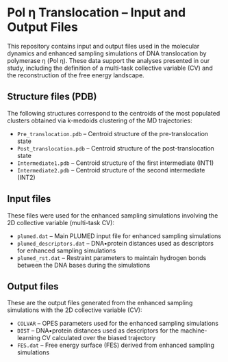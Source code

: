 # Pol η Translocation – Input and Output Files

This repository contains input and output files used in the molecular dynamics and enhanced sampling simulations of DNA translocation by polymerase η (Pol η). These data support the analyses presented in our study, including the definition of a multi-task collective variable (CV) and the reconstruction of the free energy landscape.

## Structure files (PDB)

The following structures correspond to the centroids of the most populated clusters obtained via k-medoids clustering of the MD trajectories:

- `Pre_translocation.pdb` – Centroid structure of the pre-translocation state  
- `Post_translocation.pdb` – Centroid structure of the post-translocation state  
- `Intermediate1.pdb` – Centroid structure of the first intermediate (INT1)  
- `Intermediate2.pdb` – Centroid structure of the second intermediate (INT2)  

## Input files

These files were used for the enhanced sampling simulations involving the 2D collective variable (multi-task CV):

- `plumed.dat` – Main PLUMED input file for enhanced sampling simulations  
- `plumed_descriptors.dat` – DNA•protein distances used as descriptors for enhanced sampling simulations  
- `plumed_rst.dat` – Restraint parameters to maintain hydrogen bonds between the DNA bases during the simulations  

## Output files

These are the output files generated from the enhanced sampling simulations with the 2D collective variable (CV):

- `COLVAR` – OPES parameters used for the enhanced sampling simulations  
- `DIST` – DNA•protein distances used as descriptors for the machine-learning CV calculated over the biased trajectory  
- `FES.dat` – Free energy surface (FES) derived from enhanced sampling simulations  
